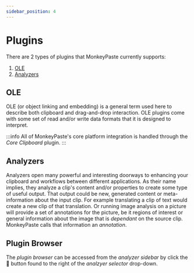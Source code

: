 ```yaml
---
sidebar_position: 4
---
```

# Plugins

There are 2 types of plugins that MonkeyPaste currently supports:
1. [OLE](#ole)
2. [Analyzers](#analyzers)

## OLE
OLE (or object linking and embedding) is a general term used here to describe both clipboard and drag-and-drop interaction. OLE plugins come with some set of read and/or write data formats that it is designed to interpret. 

:::info
All of MonkeyPaste's core platform integration is handled through the *Core Clipboard* plugin.
:::

## Analyzers
Analyzers open many powerful and interesting doorways to enhancing your clipboard and workflows between different applications. As their name implies, they analyze a clip's content and/or properties to create some type of useful output. That output could be new, generated content or meta-information about the input clip. For example translating a clip of text would create a new clip of that translation. Or running image analysis on a picture will provide a set of annotations for the picture, be it regions of interest or general information about the image that is *dependant* on the source clip. MonkeyPaste calls that information an *annotation*.

 
## Plugin Browser
The *plugin browser* can be accessed from the *analyzer sidebar* by click the 🧩 button found to the right of the *analzyer selector* drop-down.